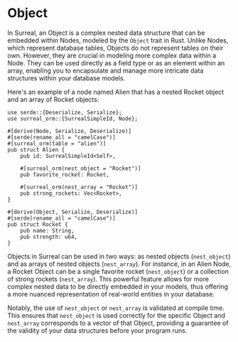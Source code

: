 # Object

In Surreal, an Object is a complex nested data structure that can be embedded
within Nodes, modeled by the `Object` trait in Rust. Unlike Nodes, which
represent database tables, Objects do not represent tables on their own.
However, they are crucial in modeling more complex data within a Node. They can
be used directly as a field type or as an element within an array, enabling you
to encapsulate and manage more intricate data structures within your database
models.

Here's an example of a node named Alien that has a nested Rocket object and an
array of Rocket objects:

```rust, editable
use serde::{Deserialize, Serialize};
use surreal_orm::{SurrealSimpleId, Node};

#[derive(Node, Serialize, Deserialize)]
#[serde(rename_all = "camelCase")]
#[surreal_orm(table = "alien")]
pub struct Alien {
    pub id: SurrealSimpleId<Self>,

    #[surreal_orm(nest_object = "Rocket")]
    pub favorite_rocket: Rocket,

    #[surreal_orm(nest_array = "Rocket")]
    pub strong_rockets: Vec<Rocket>,
}

#[derive(Object, Serialize, Deserialize)]
#[serde(rename_all = "camelCase")]
pub struct Rocket {
    pub name: String,
    pub strength: u64,
}
```

Objects in Surreal can be used in two ways: as nested objects (`nest_object`)
and as arrays of nested objects (`nest_array`). For instance, in an Alien Node,
a Rocket Object can be a single favorite rocket (`nest_object`) or a collection
of strong rockets (`nest_array`). This powerful feature allows for more complex
nested data to be directly embedded in your models, thus offering a more nuanced
representation of real-world entities in your database.

Notably, the use of `nest_object` or `nest_array` is validated at compile time.
This ensures that `nest_object` is used correctly for the specific Object and
`nest_array` corresponds to a vector of that Object, providing a guarantee of
the validity of your data structures before your program runs.
